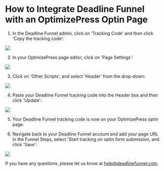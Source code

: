 # How to Integrate Deadline Funnel with an OptimizePress Optin Page

1. In the Deadline Funnel admin, click on 'Tracking Code' and then click 'Copy the tracking code':

![](https://s3.amazonaws.com/helpscout.net/docs/assets/53974d6ce4b0c76107b109d1/images/5a7b84f70428634376cfec58/file-nCV9LRDZSb.png)

2. In your OptimizePress page editor, click on 'Page Settings':

![](https://s3.amazonaws.com/helpscout.net/docs/assets/53974d6ce4b0c76107b109d1/images/57b4893ec697917de37ce23f/file-2mvwqCtIxH.png)

3. Click on 'Other Scripts', and select 'Header' from the drop-down:

![](https://s3.amazonaws.com/helpscout.net/docs/assets/53974d6ce4b0c76107b109d1/images/57b48a68c697917de37ce246/file-bdLGipeCiD.png)

4. Paste your Deadline Funnel tracking code into the Header box and then click 'Update':

![](https://s3.amazonaws.com/helpscout.net/docs/assets/53974d6ce4b0c76107b109d1/images/57b48aa69033605754bf16a4/file-LkTh5iWBIn.png)

5. Your Deadline Funnel tracking code is now on your OptimizePress optin page.

6. Navigate back to your Deadline Funnel account and add your page URL in the Funnel Steps, select 'Start tracking on optin form submission, and click 'Save':

![](https://s3.amazonaws.com/helpscout.net/docs/assets/53974d6ce4b0c76107b109d1/images/5a948f91042863534055997a/file-K1YIgIaeH9.png)

If you have any questions, please let us know at [help@deadlinefunnel.com](mailto:mailto:help@deadlinefunnel.com).

